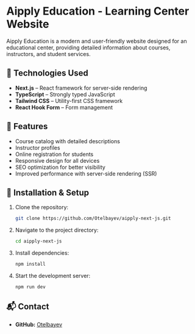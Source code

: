 # Aipply Education - Learning Center Website

Aipply Education is a modern and user-friendly website designed for an educational center, providing detailed information about courses, instructors, and student services.

## 🚀 Technologies Used
- **Next.js** – React framework for server-side rendering
- **TypeScript** – Strongly typed JavaScript
- **Tailwind CSS** – Utility-first CSS framework
- **React Hook Form** – Form management

## 📂 Features
- Course catalog with detailed descriptions
- Instructor profiles
- Online registration for students
- Responsive design for all devices
- SEO optimization for better visibility
- Improved performance with server-side rendering (SSR)

## 🔧 Installation & Setup
1. Clone the repository:
   ```sh
   git clone https://github.com/Otelbayev/aipply-next-js.git
   ```
2. Navigate to the project directory:
   ```sh
   cd aipply-next-js
   ```
3. Install dependencies:
   ```sh
   npm install
   ```
4. Start the development server:
   ```sh
   npm run dev
   ```

## 📬 Contact
- **GitHub:** [Otelbayev](https://github.com/Otelbayev/aipply-next-js)
